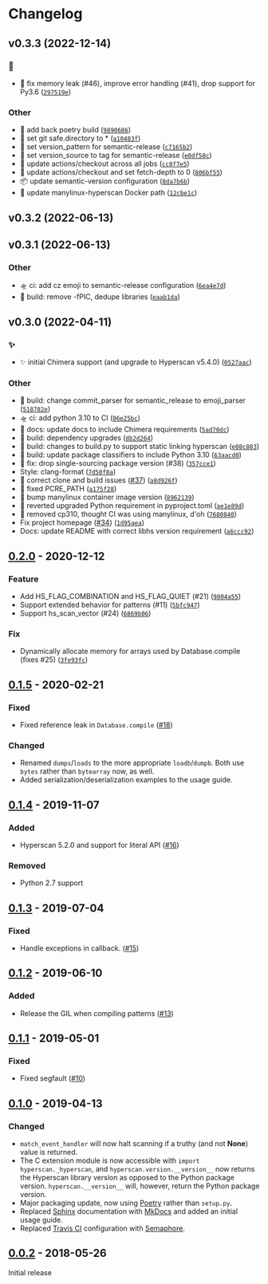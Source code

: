 # Changelog

<!--next-version-placeholder-->

## v0.3.3 (2022-12-14)
### :bug:
* :bug: fix memory leak (#46), improve error handling (#41), drop support for Py3.6  ([`297519e`](https://github.com/darvid/python-hyperscan/commit/297519ed5c632bab9477d460d78dfc0ff5291ac1))

### Other
* :construction_worker: add back poetry build  ([`9890686`](https://github.com/darvid/python-hyperscan/commit/9890686ffcf964846f6e92a5b3636b44df09299e))
* :construction_worker: set git safe.directory to *  ([`a10483f`](https://github.com/darvid/python-hyperscan/commit/a10483f0f87ed347c20b0a310974e7b9ffcf4c25))
* :construction_worker: set version_pattern for semantic-release  ([`c7165b2`](https://github.com/darvid/python-hyperscan/commit/c7165b25986d71695bd857e98ad27bb038d18774))
* :construction_worker: set version_source to tag for semantic-release  ([`e0df50c`](https://github.com/darvid/python-hyperscan/commit/e0df50cf1f7d305f6d5b6c70106c04736c7ed426))
* :construction_worker: update actions/checkout across all jobs  ([`cc8f7e5`](https://github.com/darvid/python-hyperscan/commit/cc8f7e50e028f59ba23ce048ed0a34f1d588f16e))
* :construction_worker: update actions/checkout and set fetch-depth to 0  ([`806bf55`](https://github.com/darvid/python-hyperscan/commit/806bf55d491d2a6a5f817f78f56bed12233a76bf))
* :package: update semantic-version configuration  ([`8da7b6b`](https://github.com/darvid/python-hyperscan/commit/8da7b6b1afc2116372ef90ee25bd12854a62ddb9))
* :construction_worker: update manylinux-hyperscan Docker path  ([`12cbe1c`](https://github.com/darvid/python-hyperscan/commit/12cbe1cfeae79a7c1555e66a7f8f7e875f36ced6))

## v0.3.2 (2022-06-13)


## v0.3.1 (2022-06-13)
### Other
* 🛸 ci: add cz emoji to semantic-release configuration  ([`6ea4e7d`](https://github.com/darvid/python-hyperscan/commit/6ea4e7dbce8379a932d95555a15e08f2aa78ecda))
* 🚧 build: remove -fPIC, dedupe libraries  ([`eaab1da`](https://github.com/darvid/python-hyperscan/commit/eaab1da538600264a6cb0113e61eef607475832f))

## v0.3.0 (2022-04-11)
### :sparkles:
* :sparkles:  initial Chimera support (and upgrade to Hyperscan v5.4.0) ([`0527aac`](https://github.com/darvid/python-hyperscan/commit/0527aac060f29413a727e7fbb8db2c456bd25aab))

### Other
* 🚧 build: change commit_parser for semantic_release to emoji_parser  ([`518782e`](https://github.com/darvid/python-hyperscan/commit/518782eb7f3ab24eaffeb76631451904309e161c))
* 🛸 ci: add python 3.10 to CI  ([`06e25bc`](https://github.com/darvid/python-hyperscan/commit/06e25bcc96151428c45fe66f4a0b03d8662c9bf1))
* 📜 docs: update docs to include Chimera requirements  ([`5ad70dc`](https://github.com/darvid/python-hyperscan/commit/5ad70dc4f69ba75a289f83ec007b334eac8f4ec3))
* 🚧 build: dependency upgrades  ([`db2d264`](https://github.com/darvid/python-hyperscan/commit/db2d2645ab38a5d74a0cb9edb4466d79ac3a0462))
* 🚧 build: changes to build.py to support static linking hyperscan  ([`e08c883`](https://github.com/darvid/python-hyperscan/commit/e08c883b244b69c6c0c5206cc2bae70df08eb3c8))
* 🚧 build: update package classifiers to include Python 3.10  ([`63aacd0`](https://github.com/darvid/python-hyperscan/commit/63aacd03e5c87f963b899020cd0f37ef8e5b6ee8))
* 🐛 fix: drop single-sourcing package version (#38)  ([`357cce1`](https://github.com/darvid/python-hyperscan/commit/357cce1d1a7476043d925834d8e6d1ac86c10a39))
* Style: clang-format  ([`7d50f8a`](https://github.com/darvid/python-hyperscan/commit/7d50f8a1368b286ea025d877ab23119cd4c65830))
* 💚 correct clone and build issues ([#37](https://github.com/darvid/python-hyperscan/issues/37)) ([`a8d926f`](https://github.com/darvid/python-hyperscan/commit/a8d926f58b3bb82dac8e49a5f08580c856c0a5cb))
* :green_heart:  fixed PCRE_PATH  ([`a175f28`](https://github.com/darvid/python-hyperscan/commit/a175f289393aaf858751a4f02842d8b9f9dd9ef4))
* :green_heart:  bump manylinux container image version  ([`8962139`](https://github.com/darvid/python-hyperscan/commit/89621390a2fd852cdf31dfc32d5bda205164e43b))
* :green_heart:  reverted upgraded Python requirement in pyproject.toml  ([`ae1e89d`](https://github.com/darvid/python-hyperscan/commit/ae1e89dbd594792e7822b343cd7190cac971513c))
* :green_heart:  removed cp310, thought CI was using manylinux, d'oh  ([`7680840`](https://github.com/darvid/python-hyperscan/commit/768084059a897f8faf08360c94f04672b57a8739))
* Fix project homepage ([#34](https://github.com/darvid/python-hyperscan/issues/34)) ([`1d95aea`](https://github.com/darvid/python-hyperscan/commit/1d95aeab4d467e99abf7172de83df710e9b8a868))
* Docs: update README with correct libhs version requirement  ([`a6ccc92`](https://github.com/darvid/python-hyperscan/commit/a6ccc921b17096103314bd4ff4561f4e6c8fa549))

## [0.2.0] - 2020-12-12

### Feature
* Add HS_FLAG_COMBINATION and HS_FLAG_QUIET (#21) ([`9804a55`](https://github.com/darvid/python-hyperscan/commit/9804a5563ee8cfa3e766ceb50481031f73a59009))
* Support extended behavior for patterns (#11) ([`5bfc947`](https://github.com/darvid/python-hyperscan/commit/5bfc94765752b3a6fcc424fd58bedb2ca36ee0cc))
* Support hs_scan_vector (#24) ([`6869b06`](https://github.com/darvid/python-hyperscan/commit/6869b0687a4efb5a8f4028c68b64a876f7d950fb))

### Fix
* Dynamically allocate memory for arrays used by Database.compile (fixes #25) ([`3fe93fc`](https://github.com/darvid/python-hyperscan/commit/3fe93fc81578dd627991473e3f89dc822523578c))

## [0.1.5] - 2020-02-21

### Fixed

- Fixed reference leak in ``Database.compile`` ([#18])

### Changed

- Renamed ``dumps``/``loads`` to the more appropriate
  ``loadb``/``dumpb``. Both use ``bytes`` rather than ``bytearray`` now,
  as well.
- Added serialization/deserialization examples to the usage guide.

## [0.1.4] - 2019-11-07

### Added

- Hyperscan 5.2.0 and support for literal API ([#16])

### Removed

- Python 2.7 support

## [0.1.3] - 2019-07-04

### Fixed

- Handle exceptions in callback. ([#15])

## [0.1.2] - 2019-06-10

### Added

- Release the GIL when compiling patterns ([#13])

## [0.1.1] - 2019-05-01

### Fixed

- Fixed segfault ([#10])

## [0.1.0] - 2019-04-13

### Changed

- ``match_event_handler`` will now halt scanning if a truthy (and
  not **None**) value is returned.
- The C extension module is now accessible with
  ``import hyperscan._hyperscan``, and ``hyperscan.version.__version__``
  now returns the Hyperscan library version as opposed to the Python
  package version. ``hyperscan.__version__`` will, however, return the
  Python package version.
- Major packaging update, now using [Poetry] rather than ``setup.py``.
- Replaced [Sphinx] documentation with [MkDocs] and added an initial
  usage guide.
- Replaced [Travis CI] configuration with [Semaphore].


## [0.0.2] - 2018-05-26

Initial release

[#10]: https://github.com/darvid/python-hyperscan/issues/10
[#13]: https://github.com/darvid/python-hyperscan/issues/13
[#15]: https://github.com/darvid/python-hyperscan/issues/15
[#16]: https://github.com/darvid/python-hyperscan/issues/16
[#18]: https://github.com/darvid/python-hyperscan/issues/18
[MkDocs]: https://www.mkdocs.org/
[Poetry]: https://poetry.eustace.io/
[Semaphore]: https://semaphoreci.com/
[Sphinx]: http://www.sphinx-doc.org/en/master/
[Travis CI]: https://travis-ci.org/
[0.2.0]: https://github.com/darvid/python-hyperscan/releases/tag/v0.2.0
[0.1.5]: https://github.com/darvid/python-hyperscan/releases/tag/v0.1.5
[0.1.4]: https://github.com/darvid/python-hyperscan/releases/tag/v0.1.4
[0.1.3]: https://github.com/darvid/python-hyperscan/releases/tag/v0.1.3
[0.1.2]: https://github.com/darvid/python-hyperscan/releases/tag/v0.1.2
[0.1.1]: https://github.com/darvid/python-hyperscan/releases/tag/v0.1.1
[0.1.0]: https://github.com/darvid/python-hyperscan/releases/tag/v0.1.0
[0.0.2]: https://github.com/darvid/python-hyperscan/releases/tag/v0.0.2
